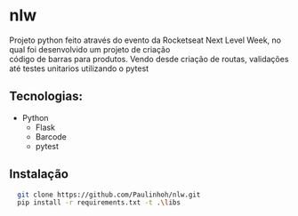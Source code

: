 # nlw

Projeto python feito através do evento da Rocketseat Next Level Week, no qual foi desenvolvido um projeto de criação <br>código de barras para produtos. Vendo desde criação de routas, validações até testes unitarios utilizando o pytest

## Tecnologias:
- Python
  - Flask
  - Barcode
  - pytest
 
## Instalação
```bash
  git clone https://github.com/Paulinhoh/nlw.git
  pip install -r requirements.txt -t .\libs
```

